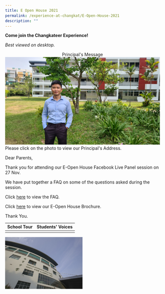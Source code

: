 ```yaml
---
title: E Open House 2021
permalink: /experience-at-changkat/E-Open-House-2021
description: ""
---
```

**Come join the Changkateer Experience!**

  
_Best viewed on desktop._

<center> Principal's Message</center>


<div>

<div style="float: left">

<a href="[https://www.youtube.com/watch?v=r260Uwuywas](https://www.youtube.com/watch?v=r260Uwuywas)">

<img src="/images/Selected%20for%20cover%20page.jpeg">

</a>

</div>
Please click on the photo to view our Principal's Address.
	
Dear Parents,

  

Thank you for attending our E-Open House Facebook Live Panel session on 27 Nov.

  

We have put together a FAQ on some of the questions asked during the session.

  

Click&nbsp;[here](https://go.gov.sg/ccssopenhousefaq)&nbsp;to view the FAQ.  

  

Click&nbsp;[here](https://changkatchangisec.moe.edu.sg/qql/slot/u144/Open%20House%202021/CCSS_Brochure_2021_website.pdf)&nbsp;to view our E-Open House Brochure.  

  

Thank You.
	


| School Tour | Students' Voices| 
| -------- | -------- |
|<div>

<div style="float: left">

<a href="[https://youtu.be/fFe4z_o6mzw](https://youtu.be/fFe4z_o6mzw)">

<img src="/images/School%20Tour.jpeg" style="width:50%;float:left">

</a>

</div>